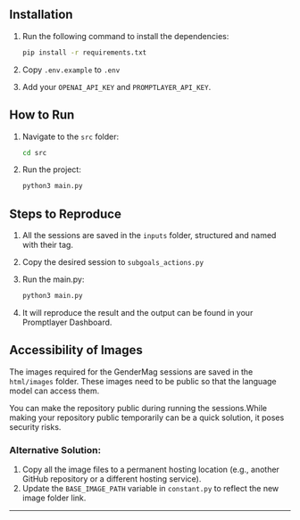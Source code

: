 ## Installation

1. Run the following command to install the dependencies:
    ```bash
    pip install -r requirements.txt
    ```

2. Copy `.env.example` to `.env`
3. Add your `OPENAI_API_KEY` and `PROMPTLAYER_API_KEY`.

## How to Run

1. Navigate to the `src` folder:
    ```bash
    cd src
    ```

2. Run the project:
    ```bash
    python3 main.py
    ```

## Steps to Reproduce

1.  All the sessions are saved in the `inputs` folder, structured and named with their tag.

2. Copy the desired session to `subgoals_actions.py`

3. Run the main.py:
    ```bash
    python3 main.py
    ```

4. It will reproduce the result and the output can be found in your Promptlayer Dashboard.



## Accessibility of Images

The images required for the GenderMag sessions are saved in the `html/images` folder. These images need to be public so that the language model can access them.

You can make the repository public during running the sessions.While making your repository public temporarily can be a quick solution, it poses security risks.

### Alternative Solution:

1. Copy all the image files to a permanent hosting location (e.g., another GitHub repository or a different hosting service).
2. Update the `BASE_IMAGE_PATH` variable in `constant.py` to reflect the new image folder link.

---



